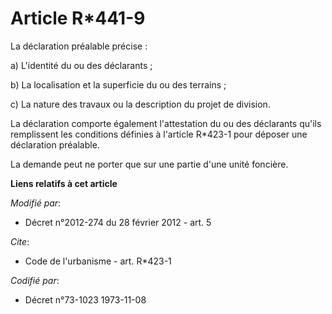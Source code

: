 # Article R*441-9

La déclaration préalable précise : 

a) L'identité du ou des déclarants ; 

b) La localisation et la superficie du ou des terrains ; 

c) La nature des travaux ou la description du projet de division. 

La déclaration comporte également l'attestation du ou des déclarants qu'ils remplissent les conditions définies à l'article
R*423-1 pour déposer une déclaration préalable. 

La demande peut ne porter que sur une partie d'une unité foncière.

**Liens relatifs à cet article**

_Modifié par_:

  - Décret n°2012-274 du 28 février 2012 - art. 5

_Cite_:

  - Code de l'urbanisme - art. R*423-1

_Codifié par_:

  - Décret n°73-1023 1973-11-08
